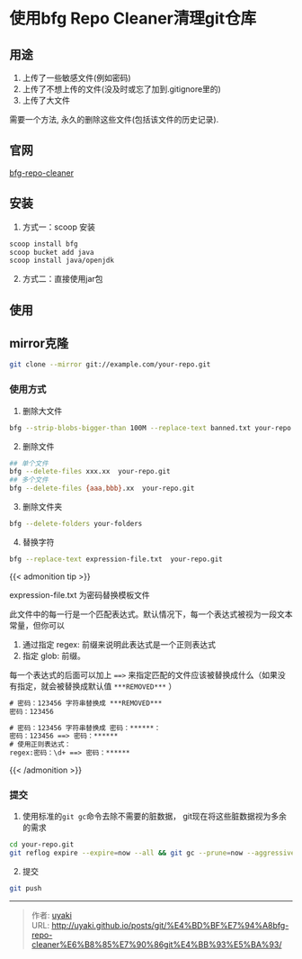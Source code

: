 # 使用bfg Repo Cleaner清理git仓库


<!--more-->

## 用途
1. 上传了一些敏感文件(例如密码)
2. 上传了不想上传的文件(没及时或忘了加到.gitignore里的)
3. 上传了大文件

需要一个方法, 永久的删除这些文件(包括该文件的历史记录).

## 官网
[bfg-repo-cleaner](https://github.com/rtyley/bfg-repo-cleaner)
## 安装
1. 方式一：scoop 安装
```bash
scoop install bfg
scoop bucket add java
scoop install java/openjdk
```
2. 方式二：直接使用jar包

## 使用

## mirror克隆
```bash
git clone --mirror git://example.com/your-repo.git
```
### 使用方式

1. 删除大文件
```bash
bfg --strip-blobs-bigger-than 100M --replace-text banned.txt your-repo.git
```
2. 删除文件
```bash
## 单个文件
bfg --delete-files xxx.xx  your-repo.git
## 多个文件
bfg --delete-files {aaa,bbb}.xx  your-repo.git 
```
3. 删除文件夹
```bash
bfg --delete-folders your-folders 
```
4. 替换字符
```bash
bfg --replace-text expression-file.txt  your-repo.git
```
{{< admonition tip >}}

expression-file.txt 为密码替换模板文件

此文件中的每一行是一个匹配表达式。默认情况下，每一个表达式被视为一段文本常量，但你可以
1. 通过指定 regex: 前缀来说明此表达式是一个正则表达式
2. 指定 glob: 前缀。

每一个表达式的后面可以加上 `==>` 来指定匹配的文件应该被替换成什么（如果没有指定，就会被替换成默认值 `***REMOVED***` ）

```txt
# 密码：123456 字符串替换成 ***REMOVED***
密码：123456

# 密码：123456 字符串替换成 密码：******：
密码：123456 ==> 密码：******
# 使用正则表达式：
regex:密码：\d+ ==> 密码：******
```

{{< /admonition >}}

### 提交

1. 使用标准的`git gc`命令去除不需要的脏数据， git现在将这些脏数据视为多余的需求
```bash
cd your-repo.git
git reflog expire --expire=now --all && git gc --prune=now --aggressive
```

2. 提交
```bash
git push
```

---

> 作者: [uyaki](https://www.github.com/uyaki)  
> URL: http://uyaki.github.io/posts/git/%E4%BD%BF%E7%94%A8bfg-repo-cleaner%E6%B8%85%E7%90%86git%E4%BB%93%E5%BA%93/  

